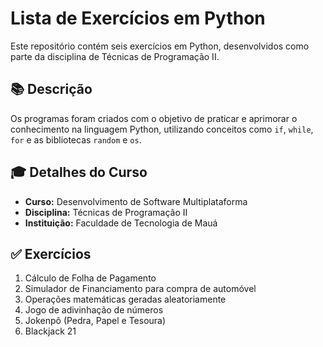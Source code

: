 # Lista de Exercícios em Python

Este repositório contém seis exercícios em Python, desenvolvidos como parte da disciplina de Técnicas de Programação II.

## 📚 Descrição
Os programas foram criados com o objetivo de praticar e aprimorar o conhecimento na linguagem Python, utilizando conceitos como `if`, `while`, `for` e as bibliotecas `random` e `os`.

## 🎓 Detalhes do Curso
* **Curso:** Desenvolvimento de Software Multiplataforma
* **Disciplina:** Técnicas de Programação II
* **Instituição:** Faculdade de Tecnologia de Mauá

## ✅ Exercícios
1.  Cálculo de Folha de Pagamento
2.  Simulador de Financiamento para compra de automóvel
3.  Operações matemáticas geradas aleatoriamente
4.  Jogo de adivinhação de números
5.  Jokenpô (Pedra, Papel e Tesoura)
6.  Blackjack 21

